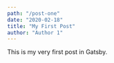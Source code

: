 ```yaml
---
path: "/post-one"
date: "2020-02-18"
title: "My First Post"
author: "Author 1"
---
```


This is my very first post in Gatsby.